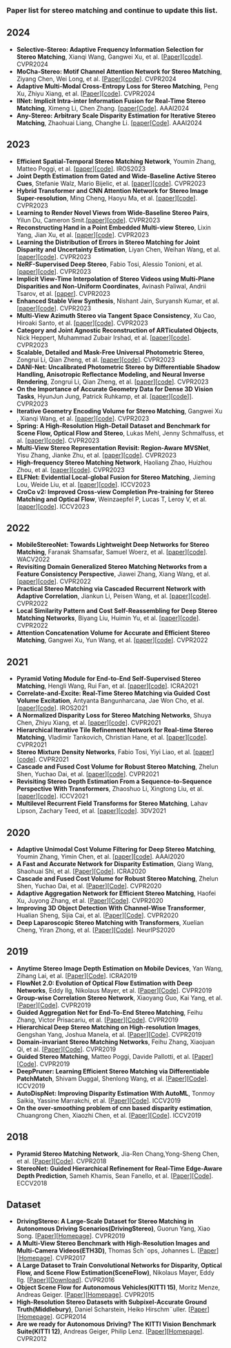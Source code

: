 ### Paper list for stereo matching and continue to update this list.
## 2024
* **Selective-Stereo: Adaptive Frequency Information Selection for Stereo Matching**, Xianqi Wang, Gangwei Xu, et al. [[Paper](https://arxiv.org/abs/2403.00486)][[code](https://github.com/Windsrain/Selective-Stereo)]. CVPR2024
* **MoCha-Stereo: Motif Channel Attention Network for Stereo Matching**, Ziyang Chen, Wei Long, et al. [[Paper](TBD)][[code](https://github.com/ZYangChen/MoCha-Stereo)]. CVPR2024
* **Adaptive Multi-Modal Cross-Entropy Loss for Stereo Matching**, Peng Xu, Zhiyu Xiang, et al. [[Paper](https://arxiv.org/abs/2306.15612)][[code](https://github.com/xxxupeng/ADL)]. CVPR2024
* **IINet: Implicit Intra-inter Information Fusion for Real-Time Stereo Matching**, Ximeng Li, Chen Zhang. [[paper](https://ojs.aaai.org/index.php/AAAI/article/view/28107)[[Code](https://github.com/blindwatch/IINet)]. AAAI2024
* **Any-Stereo: Arbitrary Scale Disparity Estimation for Iterative Stereo Matching**, Zhaohuai Liang, Changhe Li. [[paper](https://ojs.aaai.org/index.php/AAAI/article/view/28119)[[Code](https://github.com/Zhaohuai-L/Any-Stereo)]. AAAI2024

## 2023
* **Efficient Spatial-Temporal Stereo Matching Network**, Youmin Zhang, Matteo Poggi, et al. [[paper](https://ieeexplore.ieee.org/abstract/document/10341598)][[code](https://github.com/youmi-zym/TemporalStereo)]. IROS2023
* **Joint Depth Estimation from Gated and Wide-Baseline Active Stereo Cues**, Stefanie Walz, Mario Bijelic, et al. [[paper](https://arxiv.org/pdf/2305.12955.pdf )][[code](https://github.com/princeton-computational-imaging/GatedStereo)]. CVPR2023
* **Hybrid Transformer and CNN Attention Network for Stereo Image Super-resolution**, Ming Cheng, Haoyu Ma, et al. [[paper](https://arxiv.org/pdf/2305.05177.pdf)][[code](None)]. CVPR2023
* **Learning to Render Novel Views from Wide-Baseline Stereo Pairs**, Yilun Du, Cameron Smit.[[paper](https://arxiv.org/pdf/2304.08463.pdf)][[code](https://github.com/yilundu/cross_attention_renderer)]. CVPR2023
* **Reconstructing Hand in a Point Embedded Multi-view Stereo**, Lixin Yang, Jian Xu, et al. [[paper](https://arxiv.org/pdf/2304.04038.pdf)][[code](https://github.com/lixiny/POEM)]. CVPR2023
* **Learning the Distribution of Errors in Stereo Matching for Joint Disparity and Uncertainty Estimation**, Liyan Chen, Weihan Wang, et al. [[paper](https://arxiv.org/pdf/2304.00152.pdf)][[code](https://github.com/lly00412/SEDNet)]. CVPR2023
* **NeRF-Supervised Deep Stereo**, Fabio Tosi, Alessio Tonioni, et al. [[paper](https://arxiv.org/pdf/NeRF)][[code](https://github.com/fabiotosi92/NeRF)]. CVPR2023
* **Implicit View-Time Interpolation of Stereo Videos using Multi-Plane Disparities and Non-Uniform Coordinates**, Avinash Paliwal, Andrii Tsarov, et al. [[paper](https://arxiv.org/pdf/2303.17181.pdf)]. CVPR2023
* **Enhanced Stable View Synthesis**, Nishant Jain, Suryansh Kumar, et al. [[paper](https://arxiv.org/pdf/2303.17094.pdf)][[code](https://github.com/isl-org/StableViewSynthesis)]. CVPR2023
* **Multi-View Azimuth Stereo via Tangent Space Consistency**, Xu Cao, Hiroaki Santo, et al. [[paper](https://arxiv.org/pdf/2303.16447.pdf)][[code](https://github.com/xucao-42/mvas)]. CVPR2023
* **Category and Joint Agnostic Reconstruction of ARTiculated Objects**, Nick Heppert, Muhammad Zubair Irshad, et al. [[paper](https://arxiv.org/pdf/2303.15782.pdf)][[code](https://github.com/SuperN1ck/CARTO)]. CVPR2023
* **Scalable, Detailed and Mask-Free Universal Photometric Stereo**, Zongrui Li, Qian Zheng, et al. [[paper](https://arxiv.org/pdf/2303.15724.pdf)][[code](https://github.com/satoshi-ikehata/SDM-UniPS-CVPR2023)]. CVPR2023
* **DANI-Net: Uncalibrated Photometric Stereo by Differentiable Shadow Handling, Anisotropic Reflectance Modeling, and Neural Inverse Rendering**, Zongrui Li, Qian Zheng, et al. [[paper](https://arxiv.org/pdf/2303.15101.pdf)][[code](https://github.com/LMozart/CVPR2023-DANI-Net)]. CVPR2023
* **On the Importance of Accurate Geometry Data for Dense 3D Vision Tasks**, HyunJun Jung, Patrick Ruhkamp, et al. [[paper](https://arxiv.org/pdf/2303.14840.pdf)][[code]()]]. CVPR2023
* **Iterative Geometry Encoding Volume for Stereo Matching**, Gangwei Xu , Xianqi Wang, et al. [[paper](https://arxiv.org/pdf/2303.06615.pdf)][[code](https://github.com/gangweiX/IGEV)]. CVPR2023
* **Spring: A High-Resolution High-Detail Dataset and Benchmark for Scene Flow, Optical Flow and Stereo**, Lukas Mehl, Jenny Schmalfuss, et al. [[paper](https://arxiv.org/pdf/2303.01943.pdf)][[code](https://github.com/cv-stuttgart/springwebsite)]. CVPR2023
* **Multi-View Stereo Representation Revisit: Region-Aware MVSNet**, Yisu Zhang, Jianke Zhu, et al. [[paper](https://arxiv.org/pdf/2303.16447.pdf)][[code](https://github.com/xucao-42/mvas)]. CVPR2023
* **High-frequency Stereo Matching Network**, Haoliang Zhao, Huizhou Zhou, et al. [[paper](https://openaccess.thecvf.com/content/CVPR2023/papers/Zhao_High-Frequency_Stereo_Matching_Network_CVPR_2023_paper.pdf)][[code](https://github.com/David-Zhao-1997/High-frequency-Stereo-Matching-Network)]. CVPR2023
* **ELFNet: Evidential Local-global Fusion for Stereo Matching**, Jieming Lou, Weide Liu, et al. [[paper](https://arxiv.org/pdf/2308.00728.pdf)][[code](https://github.com/jimmy19991222/ELFNet)]. ICCV2023
* **CroCo v2: Improved Cross-view Completion Pre-training for Stereo Matching and Optical Flow**, Weinzaepfel P, Lucas T, Leroy V, et al. [[paper](https://openaccess.thecvf.com/content/ICCV2023/papers/Weinzaepfel_CroCo_v2_Improved_Cross-view_Completion_Pre-training_for_Stereo_Matching_and_ICCV_2023_paper.pdf)][[code](https://github.com/naver/croco)]. ICCV2023

  
## 2022
* **MobileStereoNet: Towards Lightweight Deep Networks for Stereo Matching**, Faranak Shamsafar, Samuel Woerz, et al. [[paper](https://arxiv.org/abs/2108.09770)][[code](https://github.com/cogsys-tuebingen/mobilestereonet)]. WACV2022
* **Revisiting Domain Generalized Stereo Matching Networks from a Feature Consistency Perspective**, Jiawei Zhang, Xiang Wang, et al. [[paper](https://arxiv.org/abs/2203.10887)][[code](https://github.com/jiaw-z/fcstereo)]. CVPR2022 
* **Practical Stereo Matching via Cascaded Recurrent Network with Adaptive Correlation**, Jiankun Li, Peisen Wang, et al. [[paper](https://arxiv.org/abs/2203.11483)][[code](https://github.com/megvii-research/CREStereo)]. CVPR2022 
* **Local Similarity Pattern and Cost Self-Reassembling for Deep Stereo Matching Networks**, Biyang Liu, Huimin Yu, et al. [[paper](https://arxiv.org/abs/2112.01011)][[code](https://github.com/SpadeLiu/Lac-GwcNet)]. CVPR2022 
* **Attention Concatenation Volume for Accurate and Efficient Stereo Matching**, Gangwei Xu, Yun Wang, et al. [[paper](https://arxiv.org/abs/2203.02146)][[code](https://github.com/gangweiX/ACVNet)]. CVPR2022 

## 2021
* **Pyramid Voting Module for End-to-End Self-Supervised Stereo Matching**, Hengli Wang, Rui Fan, et al. [[paper](https://arxiv.org/abs/2103.07094)][[code](sites.google.com/view/pvstereo)]. ICRA2021
* **Correlate-and-Excite: Real-Time Stereo Matching via Guided Cost Volume Excitation**, Antyanta Bangunharcana, Jae Won Cho, et al. [[paper](https://ieeexplore.ieee.org/abstract/document/9635909)][[code](https://github.com/antabangun/coex)]. IROS2021
* **A Normalized Disparity Loss for Stereo Matching Networks**, Shuya Chen, Zhiyu Xiang, et al. [[paper](https://ieeexplore.ieee.org/abstract/document/9947294)][[code](https://github.com/chensylivia/Normalized-disparity-loss)]. CVPR2021
* **Hierarchical Iterative Tile Refinement Network for Real-time Stereo Matching**, Vladimir Tankovich, Christian Hane, et al. [[paper](https://arxiv.org/abs/2007.12140)][[code](https://github.com/google-research/google-research/tree/master/hitnet)]. CVPR2021
* **Stereo Mixture Density Networks**, Fabio Tosi, Yiyi Liao, et al. [[paper](https://arxiv.org/abs/2104.03866)][[code](https://github.com/fabiotosi92/SMD-Nets)]. CVPR2021
* **Cascade and Fused Cost Volume for Robust Stereo Matching**, Zhelun Shen, Yuchao Dai, et al. [[paper](https://arxiv.org/abs/2104.04314)][[code](https://github.com/gallenszl/CFNet)]. CVPR2021
* **Revisiting Stereo Depth Estimation From a Sequence-to-Sequence Perspective With Transformers**, Zhaoshuo Li, Xingtong Liu, et al. [[paper](https://arxiv.org/abs/2011.02910)][[code](https://github.com/mli0603/stereo-transformer)]. ICCV2021
* **Multilevel Recurrent Field Transforms for Stereo Matching**, Lahav Lipson, Zachary Teed, et al. [[paper](https://arxiv.org/abs/2109.07547)][[code](https://github.com/princeton-vl/RAFT-Stereo)]. 3DV2021 

## 2020
* **Adaptive Unimodal Cost Volume Filtering for Deep Stereo Matching**,  Youmin Zhang, Yimin Chen, et al. [[paper](https://arxiv.org/abs/1909.03751v2)][[code](https://github.com/DeepMotionAIResearch/DenseMatchingBenchmark)]. AAAI2020
* **A Fast and Accurate Network for Disparity Estimation**, Qiang Wang, Shaohuai Shi, et al. [[Paper](https://arxiv.org/abs/2003.10758)][[Code](https://github.com/HKBU-HPML/FADNet)]. ICRA2020   
* **Cascade and Fused Cost Volume for Robust Stereo Matching**, Zhelun Shen, Yuchao Dai, et al. [[Paper](https://arxiv.org/abs/2104.04314)][[Code](https://github.com/gallenszl/CFNet)]. CVPR2020   
* **Adaptive Aggregation Network for Efficient Stereo Matching**,  Haofei Xu, Juyong Zhang, et al. [[Paper](https://arxiv.org/abs/2004.09548)][[Code](https://github.com/haofeixu/aanet)]. CVPR2020
* **Improving 3D Object Detection With Channel-Wise Transformer**, Hualian Sheng, Sijia Cai, et al. [[Paper](https://arxiv.org/abs/2108.10723)][[Code](https://github.com/hlsheng1/CT3D)]. CVPR2020 
* **Deep Laparoscopic Stereo Matching with Transformers**, Xuelian Cheng, Yiran Zhong, et al. [[Paper](https://arxiv.org/abs/2207.12152)][[Code](https://github.com/XuelianCheng/LEAStereo)]. NeurIPS2020 

## 2019
* **Anytime Stereo Image Depth Estimation on Mobile Devices**, Yan Wang, Zihang Lai, et al. [[Paper](https://arxiv.org/abs/1810.11408)][[Code](https://github.com/mileyan/AnyNet)]. ICRA2019
* **FlowNet 2.0: Evolution of Optical Flow Estimation with Deep Networks**, Eddy Ilg, Nikolaus Mayer, et al. [[Paper](https://arxiv.org/abs/1612.01925)][[Code](https://github.com/NVIDIA/flownet2-pytorch)]. CVPR2019
* **Group-wise Correlation Stereo Network**, Xiaoyang Guo, Kai Yang, et al. [[Paper](https://arxiv.org/abs/1903.04025)][[Code](https://github.com/xy-guo/GwcNet)]. CVPR2019
* **Guided Aggregation Net for End-To-End Stereo Matching**, Feihu Zhang, Victor Prisacariu, et al. [[Paper](https://arxiv.org/abs/1904.06587)][[Code](https://githihub.com/feihuzhang/GANet)]. CVPR2019
* **Hierarchical Deep Stereo Matching on High-resolution Images**, Gengshan Yang, Joshua Manela, et al. [[Paper](https://arxiv.org/abs/1912.06704)][[Code](https://github.com/gengshan-y/high-res-stereo)]. CVPR2019
* **Domain-invariant Stereo Matching Networks**, Feihu Zhang, Xiaojuan Qi, et al. [[Paper](https://arxiv.org/abs/1911.13287)][[Code](https://github.com/feihuzhang/DSMNet)]. CVPR2019
* **Guided Stereo Matching**, Matteo Poggi, Davide Pallotti, et al. [[Paper](https://arxiv.org/abs/1905.10107)][[Code](https://github.com/mattpoggi/guided-stereo)]. CVPR2019
* **DeepPruner: Learning Efficient Stereo Matching via Differentiable PatchMatch**, Shivam Duggal, Shenlong Wang, et al. [[Paper](https://arxiv.org/abs/1909.05845)][[Code](https://github.com/uber-research/DeepPruner)]. ICCV2019
* **AutoDispNet: Improving Disparity Estimation With AutoML**, Tonmoy Saikia, Yassine Marrakchi, et al. [[Paper](https://arxiv.org/abs/1905.07443)][[Code](https://github.com/lmb-freiburg/autodispnet)]. ICCV2019
* **On the over-smoothing problem of cnn based disparity estimation**, Chuangrong Chen, Xiaozhi Chen, et al. [[Paper](https://ieeexplore.ieee.org/document/9010261)][[Code]( https://github.com/chenchr/otosp)]. ICCV2019

## 2018
* **Pyramid Stereo Matching Network**, Jia-Ren Chang,Yong-Sheng Chen, et al. [[Paper](https://arxiv.org/abs/1803.08669)][[Code](https://github.com/JiaRenChang/RealtimeStereo)]. CVPR2018
* **StereoNet: Guided Hierarchical Refinement for Real-Time Edge-Aware Depth Prediction**, Sameh Khamis, Sean Fanello, et al. [[Paper](https://arxiv.org/abs/1807.08865)][[Code](https://github.com/meteorshowers/X-StereoLab)]. ECCV2018

## Dataset
* **DrivingStereo: A Large-Scale Dataset for Stereo Matching in Autonomous Driving Scenarios(DrivingStereo)**, Guorun Yang, Xiao Song. [[Paper](http://openaccess.thecvf.com/content_CVPR_2019/papers/Yang_DrivingStereo_A_Large-Scale_Dataset_for_Stereo_Matching_in_Autonomous_Driving_CVPR_2019_paper.pdf)][[Homepage](https://drivingstereo-dataset.github.io)]. CVPR2019
* **A Multi-View Stereo Benchmark with High-Resolution Images and Multi-Camera Videos(ETH3D)**, Thomas Sch¨ops, Johannes L. [[Paper](https://ieeexplore.ieee.org/document/8099755)][[Homepage](http://www.eth3d.net)]. CVPR2017
* **A Large Dataset to Train Convolutional Networks for Disparity, Optical Flow, and Scene Flow Estimation(SceneFlow)**, Nikolaus Mayer, Eddy Ilg. [[Paper](https://arxiv.org/abs/1512.02134)][[Download](https://lmb.informatik.uni-freiburg.de/resources/datasets/SceneFlowDatasets.en.html)]. CVPR2016
* **Object Scene Flow for Autonomous Vehicles(KITTI 15)**, Moritz Menze, Andreas Geiger. [[Paper](https://www.cvlibs.net/publications/Menze2015CVPR.pdf)][[Homepage](https://www.cvlibs.net/datasets/kitti/index.php)]. CVPR2015
* **High-Resolution Stereo Datasets with Subpixel-Accurate Ground Truth(Middlebury)**, Daniel Scharstein, Heiko Hirschm¨uller. [[Paper](https://link.springer.com/chapter/10.1007/978-3-319-11752-2_3)][[Homepage](https://vision.middlebury.edu/stereo/data/)]. GCPR2014
* **Are we ready for Autonomous Driving? The KITTI Vision Benchmark Suite(KITTI 12)**, Andreas Geiger, Philip Lenz. [[Paper](https://www.cvlibs.net/publications/Geiger2012CVPR.pdf)][[Homepage](https://www.cvlibs.net/datasets/kitti/index.php)]. CVPR2012
